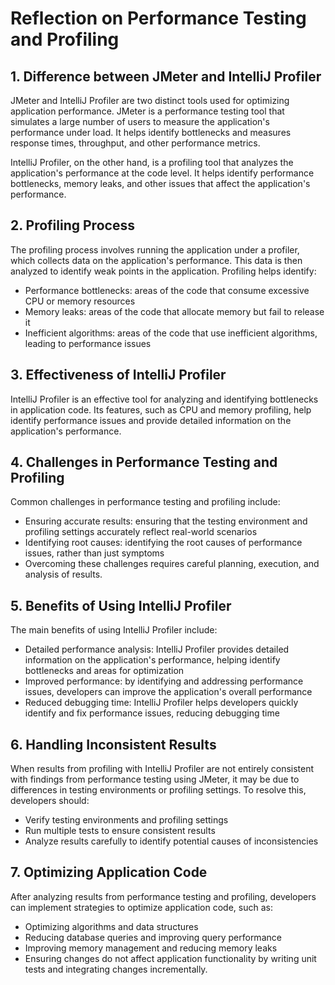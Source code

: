 # Reflection on Performance Testing and Profiling

## 1. Difference between JMeter and IntelliJ Profiler

JMeter and IntelliJ Profiler are two distinct tools used for optimizing application performance. JMeter is a performance testing tool that simulates a large number of users to measure the application's performance under load. It helps identify bottlenecks and measures response times, throughput, and other performance metrics.

IntelliJ Profiler, on the other hand, is a profiling tool that analyzes the application's performance at the code level. It helps identify performance bottlenecks, memory leaks, and other issues that affect the application's performance.

## 2. Profiling Process

The profiling process involves running the application under a profiler, which collects data on the application's performance. This data is then analyzed to identify weak points in the application. Profiling helps identify:

* Performance bottlenecks: areas of the code that consume excessive CPU or memory resources
* Memory leaks: areas of the code that allocate memory but fail to release it
* Inefficient algorithms: areas of the code that use inefficient algorithms, leading to performance issues

## 3. Effectiveness of IntelliJ Profiler

IntelliJ Profiler is an effective tool for analyzing and identifying bottlenecks in application code. Its features, such as CPU and memory profiling, help identify performance issues and provide detailed information on the application's performance.

## 4. Challenges in Performance Testing and Profiling

Common challenges in performance testing and profiling include:

* Ensuring accurate results: ensuring that the testing environment and profiling settings accurately reflect real-world scenarios
* Identifying root causes: identifying the root causes of performance issues, rather than just symptoms
* Overcoming these challenges requires careful planning, execution, and analysis of results.

## 5. Benefits of Using IntelliJ Profiler

The main benefits of using IntelliJ Profiler include:

* Detailed performance analysis: IntelliJ Profiler provides detailed information on the application's performance, helping identify bottlenecks and areas for optimization
* Improved performance: by identifying and addressing performance issues, developers can improve the application's overall performance
* Reduced debugging time: IntelliJ Profiler helps developers quickly identify and fix performance issues, reducing debugging time

## 6. Handling Inconsistent Results

When results from profiling with IntelliJ Profiler are not entirely consistent with findings from performance testing using JMeter, it may be due to differences in testing environments or profiling settings. To resolve this, developers should:

* Verify testing environments and profiling settings
* Run multiple tests to ensure consistent results
* Analyze results carefully to identify potential causes of inconsistencies

## 7. Optimizing Application Code

After analyzing results from performance testing and profiling, developers can implement strategies to optimize application code, such as:

* Optimizing algorithms and data structures
* Reducing database queries and improving query performance
* Improving memory management and reducing memory leaks
* Ensuring changes do not affect application functionality by writing unit tests and integrating changes incrementally.